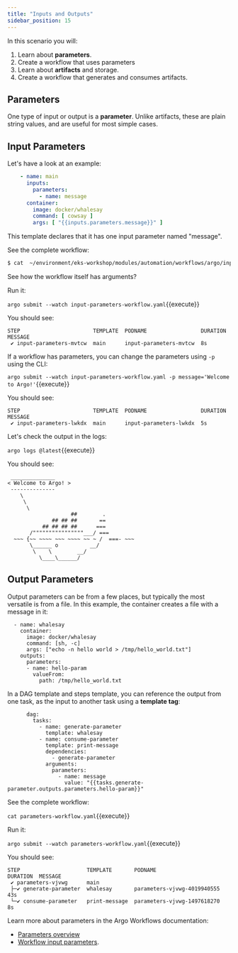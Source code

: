 ```yaml
---
title: "Inputs and Outputs"
sidebar_position: 15
---
```


In this scenario you will:

1. Learn about **parameters**.
1. Create a workflow that uses parameters
1. Learn about **artifacts** and storage.
1. Create a workflow that generates and consumes artifacts.

## Parameters

One type of input or output is a **parameter**. Unlike artifacts, these are plain string values, and are useful for most
simple cases.

## Input Parameters

Let's have a look at an example:

```yaml
    - name: main
      inputs:
        parameters:
          - name: message
      container:
        image: docker/whalesay
        command: [ cowsay ]
        args: [ "{{inputs.parameters.message}}" ]
```

This template declares that it has one input parameter named "message".

See the complete workflow:

```bash
$ cat  ~/environment/eks-workshop/modules/automation/workflows/argo/inputs-and-outputs/input-parameters-workflow.yaml
```


See how the workflow itself has arguments?

Run it:

`argo submit --watch input-parameters-workflow.yaml`{{execute}}

You should see:

```
STEP                       TEMPLATE  PODNAME                 DURATION  MESSAGE
 ✔ input-parameters-mvtcw  main      input-parameters-mvtcw  8s
```

If a workflow has parameters, you can change the parameters using `-p` using the CLI:

`argo submit --watch input-parameters-workflow.yaml -p message='Welcome to Argo!'`{{execute}}

You should see:

```
STEP                       TEMPLATE  PODNAME                 DURATION  MESSAGE
 ✔ input-parameters-lwkdx  main      input-parameters-lwkdx  5s
```

Let's check the output in the logs:

`argo logs @latest`{{execute}}

You should see:

```
 ______________
< Welcome to Argo! >
 --------------
    \
     \
      \
                    ##        .
              ## ## ##       ==
           ## ## ## ##      ===
       /""""""""""""""""___/ ===
  ~~~ {~~ ~~~~ ~~~ ~~~~ ~~ ~ /  ===- ~~~
       \______ o          __/
        \    \        __/
          \____\______/
```

## Output Parameters

Output parameters can be from a few places, but typically the most versatile is from a file. In this example, the
container creates a file with a message in it:

```
  - name: whalesay
    container:
      image: docker/whalesay
      command: [sh, -c]
      args: ["echo -n hello world > /tmp/hello_world.txt"]
    outputs:
      parameters:
      - name: hello-param
        valueFrom:
          path: /tmp/hello_world.txt
```

In a DAG template and steps template, you can reference the output from one task, as the input to another
task using a **template tag**:

```
      dag:
        tasks:
          - name: generate-parameter
            template: whalesay
          - name: consume-parameter
            template: print-message
            dependencies:
              - generate-parameter
            arguments:
              parameters:
                - name: message
                  value: "{{tasks.generate-parameter.outputs.parameters.hello-param}}"
```

See the complete workflow:

`cat parameters-workflow.yaml`{{execute}}

Run it:

`argo submit --watch parameters-workflow.yaml`{{execute}}

You should see:

```
STEP                     TEMPLATE       PODNAME                      DURATION  MESSAGE
 ✔ parameters-vjvwg      main
 ├─✔ generate-parameter  whalesay       parameters-vjvwg-4019940555  43s
 └─✔ consume-parameter   print-message  parameters-vjvwg-1497618270  8s
```

Learn more about parameters in the Argo Workflows documentation:
- [Parameters overview](https://argoproj.github.io/argo-workflows/walk-through/parameters/)
- [Workflow input parameters](https://argoproj.github.io/argo-workflows/workflow-inputs/).
